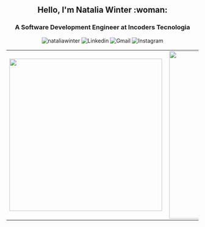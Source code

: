 <h2 align="center">Hello, I'm Natalia Winter :woman:</h1>

<h3 align="center">A Software Development Engineer at Incoders Tecnologia</h3>

<p align="center">
  <img src="https://komarev.com/ghpvc/?username=nataliawinter&color=green" alt="nataliawinter" />
  <img src="https://img.shields.io/badge/-Linkedin-0077B5?style=flat-square&logo=Linkedin&logoColor=white&link=https://www.linkedin.com/in/nataliajohannwinter/" alt="Linkedin" />
  <img src="https://img.shields.io/badge/Gmail-c5392a?style=flat-square&logo=Gmail&logoColor=white&link=mailto:nataliawinter@gmail.com)](mailto:nataliawinter@gmail.com" alt="Gmail" />
  <img src="https://img.shields.io/badge/-Instagram-f797a5?style=flat-square&logo=Instagram&logoColor=white&link=https://www.instagram.com/nataliajwinter)](https://www.instagram.com/nataliajwinter" alt="Instagram" />
</p>

<center>
  <table>
    <tr>
        <td><img width="400px" align="left" src="https://github-readme-stats.vercel.app/api/top-langs/?username=nataliawinter&hide=html&layout=compact&count_private=true&theme=dracula" /></td>
        <td><img width="440px" align="left" src="https://github-readme-stats.vercel.app/api?username=nataliawinter&count_private=true&theme=dracula" /></td>
    </tr>  
  </table>
</center>
